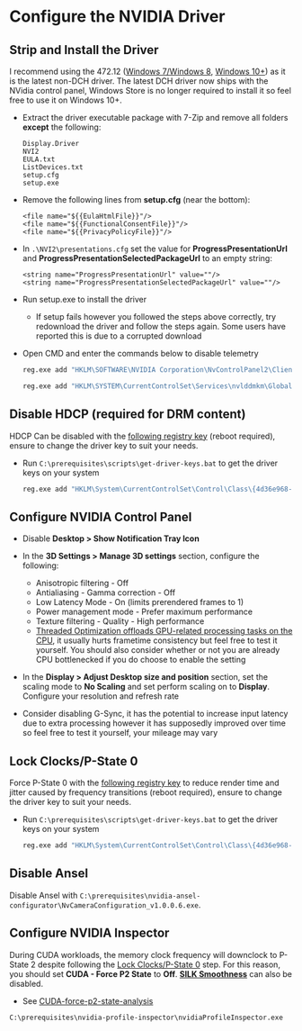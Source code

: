 # Configure the NVIDIA Driver

## Strip and Install the Driver

I recommend using the 472.12 ([Windows 7/Windows 8](https://www.nvidia.co.uk/Download/driverResults.aspx/180606/en-uk), [Windows 10+](https://www.nvidia.com/download/driverResults.aspx/180555/en-us)) as it is the latest non-DCH driver. The latest DCH driver now ships with the NVidia control panel, Windows Store is no longer required to install it so feel free to use it on Windows 10+.

- Extract the driver executable package with 7-Zip and remove all folders **except** the following:

    ```
    Display.Driver
    NVI2
    EULA.txt
    ListDevices.txt
    setup.cfg
    setup.exe
    ```
        
- Remove the following lines from **setup.cfg** (near the bottom):

    ```
    <file name="${{EulaHtmlFile}}"/>
    <file name="${{FunctionalConsentFile}}"/>
    <file name="${{PrivacyPolicyFile}}"/>
    ```

- In ``.\NVI2\presentations.cfg`` set the value for **ProgressPresentationUrl** and **ProgressPresentationSelectedPackageUrl** to an empty string:

    ```
    <string name="ProgressPresentationUrl" value=""/>
    <string name="ProgressPresentationSelectedPackageUrl" value=""/>
    ```

- Run setup.exe to install the driver

    - If setup fails however you followed the steps above correctly, try redownload the driver and follow the steps again. Some users have reported this is due to a corrupted download

- Open CMD and enter the commands below to disable telemetry

    ```bat
    reg.exe add "HKLM\SOFTWARE\NVIDIA Corporation\NvControlPanel2\Client" /v "OptInOrOutPreference" /t REG_DWORD /d 0 /f
    ```

    ```bat
    reg.exe add "HKLM\SYSTEM\CurrentControlSet\Services\nvlddmkm\Global\Startup" /v "SendTelemetryData" /t REG_DWORD /d 0 /f
    ```

## Disable HDCP (required for DRM content)

HDCP Can be disabled with the [following registry key](https://github.com/djdallmann/GamingPCSetup/blob/master/CONTENT/RESEARCH/WINDRIVERS/README.md#q-are-there-any-configuration-options-that-allow-you-to-disable-hdcp-when-using-nvidia-based-graphics-cards) (reboot required), ensure to change the driver key to suit your needs.

- Run ``C:\prerequisites\scripts\get-driver-keys.bat`` to get the driver keys on your system
        
    ```bat
    reg.exe add "HKLM\System\CurrentControlSet\Control\Class\{4d36e968-e325-11ce-bfc1-08002be10318}\0000" /v "RMHdcpKeyglobZero" /t REG_DWORD /d "1" /f
    ```

## Configure NVIDIA Control Panel

- Disable **Desktop > Show Notification Tray Icon**

- In the **3D Settings > Manage 3D settings** section, configure the following:

    - Anisotropic filtering - Off
    - Antialiasing - Gamma correction - Off
    - Low Latency Mode - On (limits prerendered frames to 1)
    - Power management mode - Prefer maximum performance
    - Texture filtering - Quality - High performance
    - [Threaded Optimization offloads GPU-related processing tasks on the CPU](https://tweakguides.pcgamingwiki.com/NVFORCE_8.html), it usually hurts frametime consistency but feel free to test it yourself. You should also consider whether or not you are already CPU bottlenecked if you do choose to enable the setting

- In the **Display > Adjust Desktop size and position** section, set the scaling mode to **No Scaling** and set perform scaling on to **Display**. Configure your resolution and refresh rate

- Consider disabling G-Sync, it has the potential to increase input latency due to extra processing however it has supposedly improved over time so feel free to test it yourself, your mileage may vary

## Lock Clocks/P-State 0
    
Force P-State 0 with the [following registry key](https://github.com/djdallmann/GamingPCSetup/blob/master/CONTENT/RESEARCH/WINDRIVERS/README.md#q-is-there-a-registry-setting-that-can-force-your-display-adapter-to-remain-at-its-highest-performance-state-pstate-p0) to reduce render time and jitter caused by frequency transitions (reboot required), ensure to change the driver key to suit your needs.

- Run ``C:\prerequisites\scripts\get-driver-keys.bat`` to get the driver keys on your system

    ```bat
    reg.exe add "HKLM\System\CurrentControlSet\Control\Class\{4d36e968-e325-11ce-bfc1-08002be10318}\0000" /v "DisableDynamicPstate" /t REG_DWORD /d "1" /f
    ```

## Disable Ansel

Disable Ansel with ``C:\prerequisites\nvidia-ansel-configurator\NvCameraConfiguration_v1.0.0.6.exe``.

## Configure NVIDIA Inspector

During CUDA workloads, the memory clock frequency will downclock to P-State 2 despite following the [Lock Clocks/P-State 0](#lock-clocksp-state-0) step. For this reason, you should set **CUDA - Force P2 State** to **Off**. [**SILK Smoothness**](https://www.avsim.com/forums/topic/552651-nvidia-setting-silk-smoothness) can also be disabled.

- See [CUDA-force-p2-state-analysis](../media/cuda-force-p2-state-analysis.png)

```
C:\prerequisites\nvidia-profile-inspector\nvidiaProfileInspector.exe
```